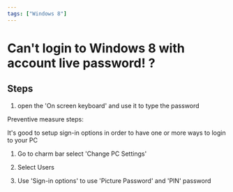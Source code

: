 ```yaml
---
tags: ["Windows 8"]
---
```


# Can't login to Windows 8 with account live password! ?

<!--markdownlint-disable MD013 MD029 MD036 MD024 MD033 MD040 MD042 MD001 MD051 MD025 MD052-->

## Steps

1. open the 'On screen keyboard' and use it to type the password

Preventive measure steps:

It's good to setup sign-in options in order to have one or more ways to login to your PC

1. Go to charm bar select 'Change PC Settings'

2. Select Users

3. Use 'Sign-in options' to use 'Picture Password' and 'PIN' password
